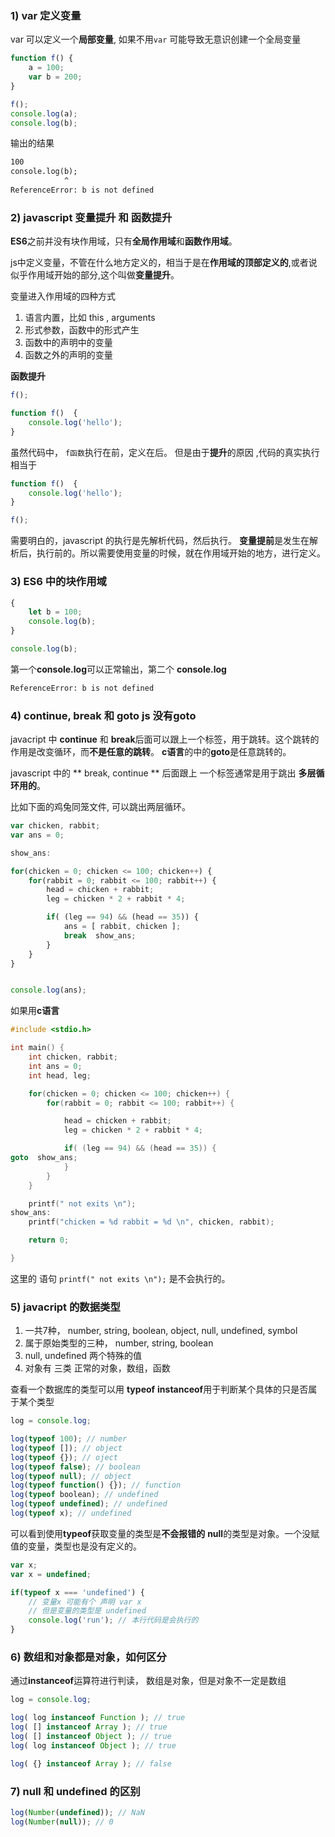 ### 1) var 定义变量
var 可以定义一个**局部变量**, 如果不用`var` 可能导致无意识创建一个全局变量 

```js
function f() {
	a = 100;
	var b = 200;
}

f();
console.log(a);
console.log(b);
```
输出的结果 

```txt
100
console.log(b);
            ^
ReferenceError: b is not defined
```

### 2) javascript 变量提升 和 函数提升

**ES6**之前并没有块作用域，只有**全局作用域**和**函数作用域**。 

js中定义变量，不管在什么地方定义的，相当于是在**作用域的顶部定义的**,或者说似乎作用域开始的部分,这个叫做**变量提升**。 


变量进入作用域的四种方式 
1. 语言内置，比如 this , arguments
2. 形式参数，函数中的形式产生
3. 函数中的声明中的变量
4. 函数之外的声明的变量


**函数提升** 
```js
f();

function f()  {
	console.log('hello');
}
```
虽然代码中， `f函数`执行在前，定义在后。 但是由于**提升**的原因
,代码的真实执行相当于


```js
function f()  {
	console.log('hello');
}

f();
```
需要明白的，javascript 的执行是先解析代码，然后执行。
**变量提前**是发生在解析后，执行前的。所以需要使用变量的时候，就在作用域开始的地方，进行定义。


### 3) ES6 中的块作用域

``` js
{
	let b = 100;
	console.log(b);
}

console.log(b);
```
第一个**console.log**可以正常输出，第二个 **console.log**
```txt
ReferenceError: b is not defined
```


### 4) continue, break 和 **goto** js 没有goto 


javacript 中 **continue** 和
**break**后面可以跟上一个标签，用于跳转。这个跳转的作用是改变循环，而**不是任意的跳转**。
**c语言**的中的**goto**是任意跳转的。

javascript 中的 ** break, continue ** 后面跟上 一个标签通常是用于跳出
**多层循环用的**。

比如下面的鸡兔同笼文件, 可以跳出两层循环。
```js
var chicken, rabbit;
var ans = 0;

show_ans:

for(chicken = 0; chicken <= 100; chicken++) {
	for(rabbit = 0; rabbit <= 100; rabbit++) {
		head = chicken + rabbit;
		leg = chicken * 2 + rabbit * 4;

		if( (leg == 94) && (head == 35)) {
			ans = [ rabbit, chicken ];
			break  show_ans;
		}
	}
}


console.log(ans);
```

如果用**c语言**

```c
#include <stdio.h>

int main() {
	int chicken, rabbit;
	int ans = 0;
	int head, leg;

	for(chicken = 0; chicken <= 100; chicken++) {
		for(rabbit = 0; rabbit <= 100; rabbit++) {

			head = chicken + rabbit;
			leg = chicken * 2 + rabbit * 4;

			if( (leg == 94) && (head == 35)) {
goto  show_ans;
			}
		}
	}

	printf(" not exits \n");
show_ans:
	printf("chicken = %d rabbit = %d \n", chicken, rabbit);

	return 0;

}
```
这里的 语句 ` printf(" not exits \n"); ` 是不会执行的。



### 5) javacript 的数据类型
1. 一共7种， number, string, boolean, object, null, undefined, symbol
2. 属于原始类型的三种， number, string, boolean
3. null, undefined 两个特殊的值
4. 对象有 三类 正常的对象，数组，函数


查看一个数据库的类型可以用 **typeof**
**instanceof**用于判断某个具体的只是否属于某个类型

```js
log = console.log;

log(typeof 100); // number
log(typeof []); // object
log(typeof {}); // oject
log(typeof false); // boolean
log(typeof null); // object 
log(typeof function() {}); // function
log(typeof boolean); // undefined
log(typeof undefined); // undefined 
log(typeof x); // undefined
```
可以看到使用**typeof**获取变量的类型是**不会报错的**
**null**的类型是对象。一个没赋值的变量，类型也是没有定义的。

```js
var x;
var x = undefined;

if(typeof x === 'undefined') {
	// 变量x 可能有个 声明 var x
	// 但是变量的类型是 undefined
	console.log('run'); // 本行代码是会执行的
}
```

### 6) 数组和对象都是对象，如何区分

通过**instanceof**运算符进行判读， 数组是对象，但是对象不一定是数组
```js
log = console.log;

log( log instanceof Function ); // true
log( [] instanceof Array ); // true
log( [] instanceof Object ); // true
log( log instanceof Object ); // true

log( {} instanceof Array ); // false
```

### 7) null 和 undefined 的区别
```js
log(Number(undefined)); // NaN
log(Number(null)); // 0
```




